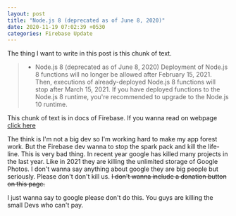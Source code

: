 ```yaml
---
layout: post
title: "Node.js 8 (deprecated as of June 8, 2020)"
date: 2020-11-19 07:02:39 +0530
categories: Firebase Update
---
```


The thing I want to write in this post is this chunk of text.

>  - Node.js 8 (deprecated as of June 8, 2020) Deployment of Node.js 8 functions will no longer be allowed after February 15, 2021. Then, executions of already-deployed Node.js 8 functions will stop after March 15, 2021. If you have deployed functions to the Node.js 8 runtime, you're recommended to upgrade to the Node.js 10 runtime.

This chunk of text is in docs of Firebase. If you wanna read on webpage [click here](https://firebase.google.com/docs/functions/manage-functions#set_runtime_options)

The think is I'm not a big dev so I'm working hard to make my app forest work. But the Firebase dev wanna to stop the spark pack and kill the life-line. This is very bad thing. In recent year google has killed many projects in the last year. Like in 2021 they are killing the unlimited storage of Google Photos. I don't wanna say anything about google they are big people but seriously. Please don't don't kill us. ~~I don't wanna include a donation button on this page.~~ 

I just wanna say to google please don't do this. You guys are killing the small Devs who can't pay.